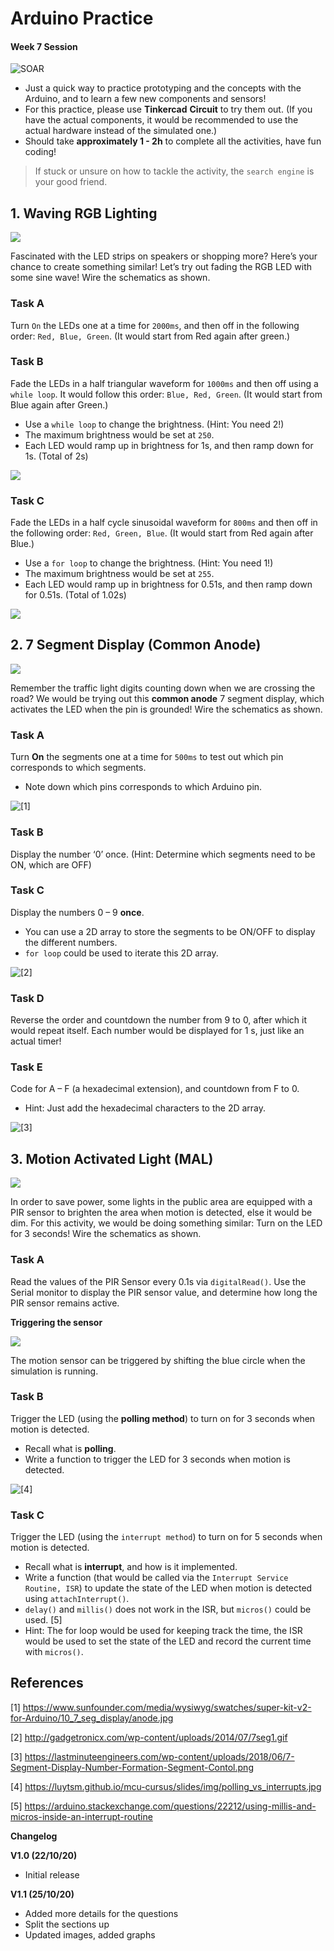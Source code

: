 # Arduino Practice
#### Week 7 Session

![SOAR](assets/soar.png)


* Just a quick way to practice prototyping and the concepts with the Arduino, and to learn a few new components and sensors!
* For this practice, please use **Tinkercad** **Circuit** to try them out. (If you have the actual components, it would be recommended to use the actual hardware instead of the simulated one.)
* Should take **approximately 1 - 2h** to complete all the activities, have fun coding!

> If stuck or unsure on how to tackle the activity, the `search engine` is your good friend.

## 1. Waving RGB Lighting

![](assets/act1_sch.PNG)

Fascinated with the LED strips on speakers or shopping more? Here’s your chance to create something similar! Let’s try out fading the RGB LED with some sine wave! Wire the schematics as shown.

### Task A

Turn `On` the LEDs one at a time for `2000ms`, and then off in the following order: `Red, Blue, Green`. (It would start from Red again after green.)

### Task B

Fade the LEDs in a half triangular waveform for `1000ms` and then off using a `while loop`. It would follow this order: `Blue, Red, Green`. (It would start from Blue again after Green.)

* Use a `while loop` to change the brightness. (Hint: You need 2!)
* The maximum brightness would be set at `250`.
* Each LED would ramp up in brightness for 1s, and then ramp down for 1s. (Total of 2s)

![](assets/act1_b.PNG)

### Task C

Fade the LEDs in a half cycle sinusoidal waveform for `800ms` and then off in the following order: `Red, Green, Blue`. (It would start from Red again after Blue.)

* Use a `for loop` to change the brightness. (Hint: You need 1!)
* The maximum brightness would be set at `255`.
* Each LED would ramp up in brightness for 0.51s, and then ramp down for 0.51s. (Total of 1.02s)

![](assets/act1_c.PNG)



## 2. 7 Segment Display (Common Anode)

![](assets/act2_sch.PNG)

Remember the traffic light digits counting down when we are crossing the road? We would be trying out this **common anode** 7 segment display, which activates the LED when the pin is grounded! Wire the schematics as shown.

### Task A

Turn **On** the segments one at a time for `500ms` to test out which pin corresponds to which segments. 

* Note down which pins corresponds to which Arduino pin.

![[1]](assets/c_an_7seg.jpg)

### Task B

Display the number ‘0’ once. (Hint: Determine which segments need to be ON, which are OFF)

### Task C

Display the numbers 0 – 9 **once**. 

* You can use a 2D array to store the segments to be ON/OFF to display the different numbers.
* `for loop` could be used to iterate this 2D array.

![[2]](assets/act2b_7seg.gif)

### Task D

Reverse the order and countdown the number from 9 to 0, after which it would repeat itself. Each number would be displayed for 1 s, just like an actual timer!

### Task E

Code for A – F (a hexadecimal extension), and countdown from F to 0.

* Hint: Just add the hexadecimal characters to the 2D array.

![[3]](assets/act2e_hex.png)



## 3. Motion Activated Light (MAL)

![](assets/act3_sch.PNG)

In order to save power, some lights in the public area are equipped with a PIR sensor to brighten the area when motion is detected, else it would be dim. For this activity, we would be doing something similar: Turn on the LED for 3 seconds! Wire the schematics as shown.

### Task A

Read the values of the PIR Sensor every 0.1s via `digitalRead()`. Use the Serial monitor to display the PIR sensor value, and determine how long the PIR sensor remains active.

**Triggering the sensor**

![](assets/act3a.jpg)

The motion sensor can be triggered by shifting the blue circle when the simulation is running.

### Task B

Trigger the LED (using the **polling method**) to turn on for 3 seconds when motion is detected.

* Recall what is **polling**.
* Write a function to trigger the LED for 3 seconds when motion is detected.

![[4]](assets/act3b.jpg)

### Task C

Trigger the LED (using the `interrupt method`) to turn on for 5 seconds when motion is detected.

* Recall what is **interrupt**, and how is it implemented.
* Write a function (that would be called via the `Interrupt Service Routine, ISR`) to update the state of the LED when motion is detected using `attachInterrupt()`.
* `delay()` and `millis()` does not work in the ISR, but `micros()` could be used. [5]
* Hint: The for loop would be used for keeping track the time, the ISR would be used to set the state of the LED and record the current time with `micros()`.



## References

[1] https://www.sunfounder.com/media/wysiwyg/swatches/super-kit-v2-for-Arduino/10_7_seg_display/anode.jpg

[2] http://gadgetronicx.com/wp-content/uploads/2014/07/7seg1.gif

[3] https://lastminuteengineers.com/wp-content/uploads/2018/06/7-Segment-Display-Number-Formation-Segment-Contol.png

[4] https://luytsm.github.io/mcu-cursus/slides/img/polling_vs_interrupts.jpg

[5] https://arduino.stackexchange.com/questions/22212/using-millis-and-micros-inside-an-interrupt-routine



**Changelog**

**V1.0 (22/10/20)**

* Initial release

**V1.1 (25/10/20)**

* Added more details for the questions
* Split the sections up
* Updated images, added graphs